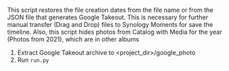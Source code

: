 This script restores the file creation dates from the file name or from the JSON file that generates Google Takeout. 
This is necessary for further manual transfer (Drag and Drop) files to Synology Moments for save the timeline. 
Also, this script hides photos from Catalog with Media for the year (Photos from 2021), which are in other albums

1. Extract Google Takeout archive to <project_dir>/google_photo
2. Run `run.py`
